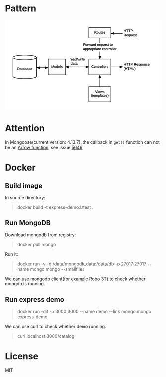 # Pattern
![MVC](MVC_Express.png)

# Attention
In Mongoose(current version: 4.13.7), the callback in `get()` function can not be an [Arrow function](https://developer.mozilla.org/en-US/docs/Web/JavaScript/Reference/Functions/Arrow_functions#No_binding_of_arguments).
see issue [5646](https://github.com/Automattic/mongoose/issues/5646)


# Docker
## Build image
In source directory:
> docker build -t express-demo:latest .

## Run MongoDB
Download mongodb from registry:
> docker pull mongo

Run it:
> docker run -v -d /data/mongodb_data:/data/db -p 27017:27017 --name mongo mongo --smallfiles

We can use mongodb client(for example Robo 3T) to check whether mongdb is running.

## Run express demo
> docker run -dit -p 3000:3000 --name demo --link mongo:mongo express-demo

We can use curl to check whether demo running.
> curl localhost:3000/catalog

# License
MIT